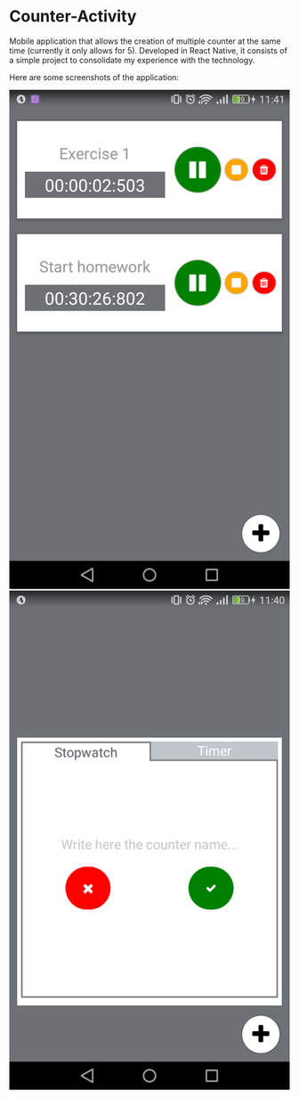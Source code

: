# Counter-Activity

Mobile application that allows the creation of multiple counter at the same time (currently it only allows for 5). 
Developed in React Native, it consists of a simple project to consolidate my experience with the technology.

Here are some screenshots of the application: 

<p align="center">
    <img src="https://github.com/BeeMargarida/counter-activity/blob/master/images/counters.png" />
    <img src="https://github.com/BeeMargarida/counter-activity/blob/master/images/add_counter.png" />
</p>
